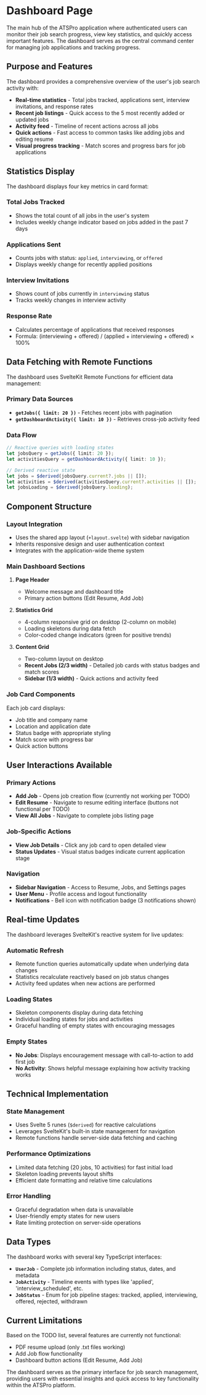 # Dashboard Page

The main hub of the ATSPro application where authenticated users can monitor their job search progress, view key statistics, and quickly access important features. The dashboard serves as the central command center for managing job applications and tracking progress.

## Purpose and Features

The dashboard provides a comprehensive overview of the user's job search activity with:

- **Real-time statistics** - Total jobs tracked, applications sent, interview invitations, and response rates
- **Recent job listings** - Quick access to the 5 most recently added or updated jobs
- **Activity feed** - Timeline of recent actions across all jobs
- **Quick actions** - Fast access to common tasks like adding jobs and editing resume
- **Visual progress tracking** - Match scores and progress bars for job applications

## Statistics Display

The dashboard displays four key metrics in card format:

### Total Jobs Tracked

- Shows the total count of all jobs in the user's system
- Includes weekly change indicator based on jobs added in the past 7 days

### Applications Sent

- Counts jobs with status: `applied`, `interviewing`, or `offered`
- Displays weekly change for recently applied positions

### Interview Invitations

- Shows count of jobs currently in `interviewing` status
- Tracks weekly changes in interview activity

### Response Rate

- Calculates percentage of applications that received responses
- Formula: (interviewing + offered) / (applied + interviewing + offered) × 100%

## Data Fetching with Remote Functions

The dashboard uses SvelteKit Remote Functions for efficient data management:

### Primary Data Sources

- **`getJobs({ limit: 20 })`** - Fetches recent jobs with pagination
- **`getDashboardActivity({ limit: 10 })`** - Retrieves cross-job activity feed

### Data Flow

```typescript
// Reactive queries with loading states
let jobsQuery = getJobs({ limit: 20 });
let activitiesQuery = getDashboardActivity({ limit: 10 });

// Derived reactive state
let jobs = $derived(jobsQuery.current?.jobs || []);
let activities = $derived(activitiesQuery.current?.activities || []);
let jobsLoading = $derived(jobsQuery.loading);
```

## Component Structure

### Layout Integration

- Uses the shared app layout (`+layout.svelte`) with sidebar navigation
- Inherits responsive design and user authentication context
- Integrates with the application-wide theme system

### Main Dashboard Sections

1. **Page Header**
   - Welcome message and dashboard title
   - Primary action buttons (Edit Resume, Add Job)

2. **Statistics Grid**
   - 4-column responsive grid on desktop (2-column on mobile)
   - Loading skeletons during data fetch
   - Color-coded change indicators (green for positive trends)

3. **Content Grid**
   - Two-column layout on desktop
   - **Recent Jobs (2/3 width)** - Detailed job cards with status badges and match scores
   - **Sidebar (1/3 width)** - Quick actions and activity feed

### Job Card Components

Each job card displays:

- Job title and company name
- Location and application date
- Status badge with appropriate styling
- Match score with progress bar
- Quick action buttons

## User Interactions Available

### Primary Actions

- **Add Job** - Opens job creation flow (currently not working per TODO)
- **Edit Resume** - Navigate to resume editing interface (buttons not functional per TODO)
- **View All Jobs** - Navigate to complete jobs listing page

### Job-Specific Actions

- **View Job Details** - Click any job card to open detailed view
- **Status Updates** - Visual status badges indicate current application stage

### Navigation

- **Sidebar Navigation** - Access to Resume, Jobs, and Settings pages
- **User Menu** - Profile access and logout functionality
- **Notifications** - Bell icon with notification badge (3 notifications shown)

## Real-time Updates

The dashboard leverages SvelteKit's reactive system for live updates:

### Automatic Refresh

- Remote function queries automatically update when underlying data changes
- Statistics recalculate reactively based on job status changes
- Activity feed updates when new actions are performed

### Loading States

- Skeleton components display during data fetching
- Individual loading states for jobs and activities
- Graceful handling of empty states with encouraging messages

### Empty States

- **No Jobs**: Displays encouragement message with call-to-action to add first job
- **No Activity**: Shows helpful message explaining how activity tracking works

## Technical Implementation

### State Management

- Uses Svelte 5 runes (`$derived`) for reactive calculations
- Leverages SvelteKit's built-in state management for navigation
- Remote functions handle server-side data fetching and caching

### Performance Optimizations

- Limited data fetching (20 jobs, 10 activities) for fast initial load
- Skeleton loading prevents layout shifts
- Efficient date formatting and relative time calculations

### Error Handling

- Graceful degradation when data is unavailable
- User-friendly empty states for new users
- Rate limiting protection on server-side operations

## Data Types

The dashboard works with several key TypeScript interfaces:

- **`UserJob`** - Complete job information including status, dates, and metadata
- **`JobActivity`** - Timeline events with types like 'applied', 'interview_scheduled', etc.
- **`JobStatus`** - Enum for job pipeline stages: tracked, applied, interviewing, offered, rejected, withdrawn

## Current Limitations

Based on the TODO list, several features are currently not functional:

- PDF resume upload (only .txt files working)
- Add Job flow functionality
- Dashboard button actions (Edit Resume, Add Job)

The dashboard serves as the primary interface for job search management, providing users with essential insights and quick access to key functionality within the ATSPro platform.
